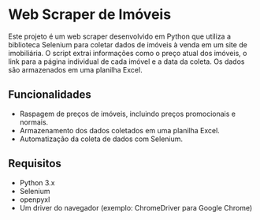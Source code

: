 # Web Scraper de Imóveis

Este projeto é um web scraper desenvolvido em Python que utiliza a biblioteca Selenium para coletar dados de imóveis à venda em um site de imobiliária. O script extrai informações como o preço atual dos imóveis, o link para a página individual de cada imóvel e a data da coleta. Os dados são armazenados em uma planilha Excel.

## Funcionalidades

- Raspagem de preços de imóveis, incluindo preços promocionais e normais.
- Armazenamento dos dados coletados em uma planilha Excel.
- Automatização da coleta de dados com Selenium.

## Requisitos

- Python 3.x
- Selenium
- openpyxl
- Um driver do navegador (exemplo: ChromeDriver para Google Chrome)



